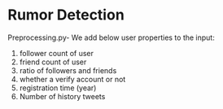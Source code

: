 # Rumor Detection
Preprocessing.py- We add below user properties to the input:
1) follower count of user
2) friend count of user
3) ratio of followers and friends
4) whether a verify account or not
5) registration time (year)
6) Number of history tweets
